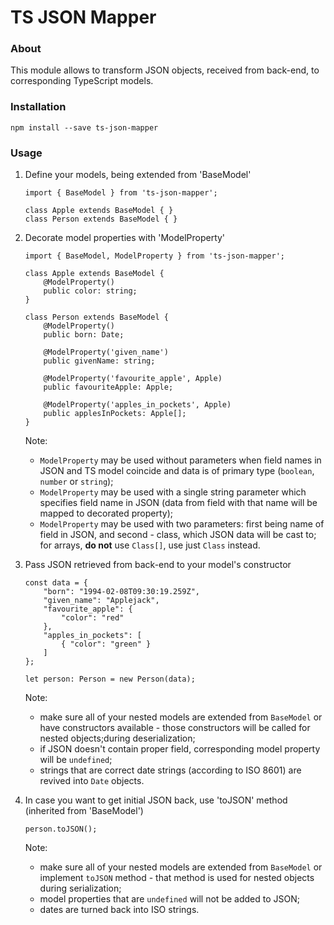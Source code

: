 # TS JSON Mapper

### About

This module allows to transform JSON objects, received from back-end, to corresponding TypeScript models.

### Installation

```
npm install --save ts-json-mapper
```

### Usage

1. Define your models, being extended from 'BaseModel'

    ```
    import { BaseModel } from 'ts-json-mapper';

    class Apple extends BaseModel { }
    class Person extends BaseModel { }
    ```

2. Decorate model properties with 'ModelProperty'

    ```
    import { BaseModel, ModelProperty } from 'ts-json-mapper';

    class Apple extends BaseModel {
        @ModelProperty()
        public color: string;
    }

    class Person extends BaseModel {
        @ModelProperty()
        public born: Date;

        @ModelProperty('given_name')
        public givenName: string;

        @ModelProperty('favourite_apple', Apple)
        public favouriteApple: Apple;

        @ModelProperty('apples_in_pockets', Apple)
        public applesInPockets: Apple[];
    }
    ```

    Note:

    - `ModelProperty` may be used without parameters when field names in JSON and TS model coincide and data is of primary type (`boolean`, `number` or `string`);
    - `ModelProperty` may be used with a single string parameter which specifies field name in JSON (data from field with that name will be mapped to decorated property);
    - `ModelProperty` may be used with two parameters: first being name of field in JSON, and second - class, which JSON data will be cast to; for arrays, **do not** use `Class[]`, use just `Class` instead.

3. Pass JSON retrieved from back-end to your model's constructor

    ```
    const data = {
        "born": "1994-02-08T09:30:19.259Z",
        "given_name": "Applejack",
        "favourite_apple": {
            "color": "red"
        },
        "apples_in_pockets": [
            { "color": "green" }
        ]
    };

    let person: Person = new Person(data);
    ```

    Note:

    - make sure all of your nested models are extended from `BaseModel` or have constructors available - those constructors will be called for nested objects;during deserialization;
    - if JSON doesn't contain proper field, corresponding model property will be `undefined`;
    - strings that are correct date strings (according to ISO 8601) are revived into `Date` objects.

4. In case you want to get initial JSON back, use 'toJSON' method (inherited from 'BaseModel')

    ```
    person.toJSON();
    ```

    Note:

    - make sure all of your nested models are extended from `BaseModel` or implement `toJSON` method - that method is used for nested objects during serialization;
    - model properties that are `undefined` will not be added to JSON;
    - dates are turned back into ISO strings.